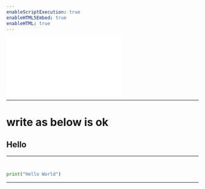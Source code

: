 ```yaml
---
enableScriptExecution: true
enableHTML5Embed: true
enableHTML: true
---
```


![text](public/manimslidedemo.html)



---
# write as below is ok
Hello
---

---
#
```python
print("Hello World")
```
---